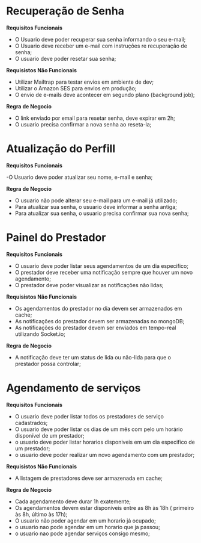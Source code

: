# Recuperação de Senha

**Requisitos Funcionais**

- O Usuario deve poder recuperar sua senha informando o seu e-mail;
- O Usuario deve receber um e-mail com instruções re recuperação de senha;
- O usuario deve poder resetar sua senha;

**Requisistos Não Funcionais**

- Utilizar Mailtrap para testar envios em ambiente de dev;
- Utilizar o Amazon SES para envios em produção;
- O envio de e-mails deve acontecer em segundo plano (background job);

**Regra de Negocio**

- O link enviado por email para resetar senha, deve expirar em 2h;
- O usuario precisa confirmar a nova senha ao reseta-la;

# Atualização do Perfill

**Requisitos Funcionais**

-O Usuario deve poder atualizar seu nome, e-mail e senha;

**Regra de Negocio**

- O usuario não pode alterar seu e-mail para um e-mail já utilizado;
- Para atualizar sua senha, o usuario deve informar a senha antiga;
- Para atualizar sua senha, o usuario precisa confirmar sua nova senha;

# Painel do Prestador

**Requisitos Funcionais**

- O usuario deve poder listar seus agendamentos de um dia especifico;
- O prestador deve receber uma notificação sempre que houver um novo agendamento;
- O prestador deve poder visualizar as notificações não lidas;

**Requisistos Não Funcionais**

- Os agendamentos do prestador no dia devem ser armazenados em cache;
- As notificações do prestador devem ser armazenadas no mongoDB;
- As notificações do prestador devem ser enviados em tempo-real utilizando Socket.io;

**Regra de Negocio**

- A notificação deve ter um status de lida ou não-lida para que o prestador possa controlar;

# Agendamento de serviços

**Requisitos Funcionais**

- O usuario deve poder listar todos os prestadores de serviço cadastrados;
- O usuario deve poder listar os dias de um mês com pelo um horário disponível de um prestador;
- o usuario deve poder listar horarios disponiveis em um dia especifico de um prestador;
- o usuario deve poder realizar um novo agendamento com um prestador;

**Requisistos Não Funcionais**

- A listagem de prestadores deve ser armazenada em cache;

**Regra de Negocio**

- Cada agendamento deve durar 1h exatemente;
- Os agendamentos devem estar disponiveis entre as 8h às 18h ( primeiro às 8h, último às 17h);
- O usuario não poder agendar em um horario já ocupado;
- o usuario nao pode agendar em um horario que ja passou;
- o usuario nao pode agendar serviços consigo mesmo;
